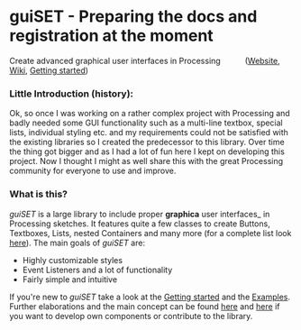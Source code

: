 # guiSET - Preparing the docs and registration at the moment
Create advanced graphical user interfaces in Processing  &nbsp;&nbsp;&nbsp;&nbsp;&nbsp;&nbsp;&nbsp;&nbsp;&nbsp;    ([Website](https://mc-zen.github.io/guiSET/), [Wiki](https://mc-zen.github.io/guiSET/webpage/wiki/wiki.html), [Getting started](https://mc-zen.github.io/guiSET/webpage/wiki/introduction-for-beginners.html))

### Little Introduction (history):

Ok, so once I was working on a rather complex project with Processing and badly needed some GUI functionality such as a multi-line textbox, special lists, individual styling etc. and my requirements could not be satisfied with the existing libraries so I created the predecessor to this library. Over time the thing got bigger and as I had a lot of fun here I kept on developing this project. Now I thought I might as well share this with the great Processing community for everyone to use and improve. 


### What is this?

_guiSET_ is a large library to include proper **graphica** user interfaces_ in Processing sketches. It features quite a few classes to create Buttons, Textboxes, Lists, nested Containers and many more (for a complete list look [here](https://mc-zen.github.io/guiSET/webpage/wiki/list-of-components.html)).
The main goals of _guiSET_ are:
- Highly customizable styles
- Event Listeners and a lot of functionality
- Fairly simple and intuitive



If you're new to _guiSET_ take a look at the [Getting started](https://mc-zen.github.io/guiSET/webpage/wiki/introduction-for-beginners.html) and the [Examples](https://mc-zen.github.io/guiSET/webpage/examples/examples.html). 
Further elaborations and the main concept can be found [here](https://mc-zen.github.io/guiSET/webpage/wiki/creating-own-components.html) and [here](https://mc-zen.github.io/guiSET/webpage/wiki/the-deep-shit.html) if you want to develop own components or contribute to the library. 
